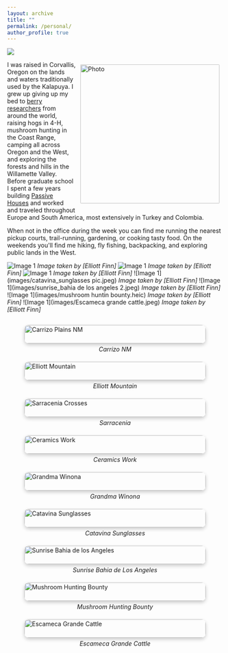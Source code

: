 ```yaml
---
layout: archive
title: ""
permalink: /personal/
author_profile: true
---
```


![](images/carrizo_nm.jpeg)

<img align="right" src="https://elliottfinn.github.io/images/elliott_mountain.jpeg" alt="Photo" style="width: 325px; border-radius: 10px; padding: 8px 8px 8px 8px"/>

I was raised in Corvallis, Oregon on the lands and waters traditionally used by the Kalapuya. I grew up giving up my bed to [berry researchers](https://www.vacciniumcap.org/node/51) from around the world, raising hogs in 4-H, mushroom hunting in the Coast Range, camping all across Oregon and the West, and exploring the forests and hills in the Willamette Valley. Before graduate school I spent a few years building [Passive Houses](https://en.wikipedia.org/wiki/Passive_house) and worked and traveled throughout Europe and South America, most extensively in Turkey and Colombia. 

When not in the office during the week you can find me running the nearest pickup courts, trail-running, gardening, or cooking tasty food. On the weekends you'll find me hiking, fly fishing, backpacking, and exploring public lands in the West.

![Image 1](images/sarracenia_pic.heic)
*Image taken by [Elliott Finn]*
![Image 1](images/ceramics_work.jpeg)
*Image taken by [Elliott Finn]*
![Image 1](images/Grandma_winona_inspiration.heic)
*Image taken by [Elliott Finn]*
![Image 1](images/catavina_sunglasses pic.jpeg)
*Image taken by [Elliott Finn]*
![Image 1](images/sunrise_bahia de los angeles 2.jpeg)
*Image taken by [Elliott Finn]*
![Image 1](images/mushroom huntin bounty.heic)
*Image taken by [Elliott Finn]*
![Image 1](images/Escameca grande cattle.jpeg)
*Image taken by [Elliott Finn]*


<style>
.image-grid {
  display: grid;
  grid-template-columns: repeat(auto-fit, minmax(250px, 1fr));
  grid-gap: 15px;
}

.image-grid img {
  width: 100%;
  height: auto;
  border-radius: 10px;
  box-shadow: 0 4px 8px 0 rgba(0, 0, 0, 0.2);
}

.image-caption {
  text-align: center;
  font-style: italic;
  margin-top: 5px;
}
</style>

<div class="image-grid">
  <figure>
    <img src="https://elliottfinn.github.io/images/carrizo_nm.jpeg" alt="Carrizo Plains NM">
    <figcaption class="image-caption">Carrizo NM</figcaption>
  </figure>
  <figure>
    <img src="https://elliottfinn.github.io/images/elliott_mountain.jpeg" alt="Elliott Mountain">
    <figcaption class="image-caption">Elliott Mountain</figcaption>
  </figure>
  <figure>
    <img src="https://elliottfinn.github.io/images/sarracenia_pic.heic" alt="Sarracenia Crosses">
    <figcaption class="image-caption">Sarracenia</figcaption>
  </figure>
  <figure>
    <img src="https://elliottfinn.github.io/images/ceramics_work.jpeg" alt="Ceramics Work">
    <figcaption class="image-caption">Ceramics Work</figcaption>
  </figure>
  <figure>
    <img src="https://elliottfinn.github.io/images/Grandma_winona_inspiration.heic" alt="Grandma Winona">
    <figcaption class="image-caption">Grandma Winona</figcaption>
  </figure>
  <figure>
    <img src="https://elliottfinn.github.io/images/catavina_sunglasses_pic.jpeg" alt="Catavina Sunglasses">
    <figcaption class="image-caption">Catavina Sunglasses</figcaption>
  </figure>
  <figure>
    <img src="https://elliottfinn.github.io/images/sunrise_bahia_de_los_angeles2.jpeg" alt="Sunrise Bahia de los Angeles">
    <figcaption class="image-caption">Sunrise Bahia de Los Angeles</figcaption>
  </figure>
  <figure>
    <img src="https://elliottfinn.github.io/images/mushroom_huntin_bounty.heic" alt="Mushroom Hunting Bounty">
    <figcaption class="image-caption">Mushroom Hunting Bounty</figcaption>
  </figure>
  <figure>
    <img src="https://elliottfinn.github.io/images/Escameca_grande_cattle.jpeg" alt="Escameca Grande Cattle">
    <figcaption class="image-caption">Escameca Grande Cattle</figcaption>
  </figure>
</div>
